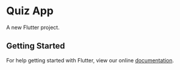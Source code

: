 # Quiz App

A new Flutter project.

## Getting Started

For help getting started with Flutter, view our online
[documentation](https://flutter.io/).
